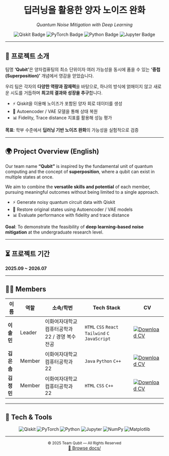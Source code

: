 <div align="center">

  <h1>딥러닝을 활용한 양자 노이즈 완화</h1>
  <p><em>Quantum Noise Mitigation with Deep Learning</em></p>

  <p>
    <img src="https://img.shields.io/badge/Qiskit-6B4C9A?logo=qiskit&logoColor=white" alt="Qiskit Badge"/>
    <img src="https://img.shields.io/badge/PyTorch-EE4C2C?logo=pytorch&logoColor=white" alt="PyTorch Badge"/>
    <img src="https://img.shields.io/badge/Python-3776AB?logo=python&logoColor=white" alt="Python Badge"/>
    <img src="https://img.shields.io/badge/Jupyter-F37626?logo=jupyter&logoColor=white" alt="Jupyter Badge"/>
  </p>

</div>

<hr/>

<h2>📌 프로젝트 소개</h2>
<p>
팀명 <b>‘Qubit’</b>은 양자컴퓨팅의 최소 단위이자 여러 가능성을 동시에 품을 수 있는
<b>‘중첩(Superposition)’</b> 개념에서 영감을 얻었습니다.
</p>
<p>
우리 팀은 각자의 <b>다양한 역량과 잠재력</b>을 바탕으로,
하나의 방식에 얽매이지 않고 새로운 시도를 거듭하며 <b>최고의 결과와 성장을 추구</b>합니다.
</p>

<ul>
  <li>⚡ Qiskit을 이용해 노이즈가 포함된 양자 회로 데이터를 생성</li>
  <li>🧩 Autoencoder / VAE 모델을 통해 상태 복원</li>
  <li>📊 Fidelity, Trace distance 지표를 활용해 성능 평가</li>
</ul>

<p><b>목표</b>: 학부 수준에서 <b>딥러닝 기반 노이즈 완화</b>의 가능성을 실험적으로 검증</p>

<hr/>

<h2>🌍 Project Overview (English)</h2>
<p>
Our team name <b>“Qubit”</b> is inspired by the fundamental unit of quantum computing and the concept of <b>superposition</b>, where a qubit can exist in multiple states at once.
</p>
<p>
We aim to combine the <b>versatile skills and potential</b> of each member, pursuing meaningful outcomes without being limited to a single approach.
</p>

<ul>
  <li>⚡ Generate noisy quantum circuit data with Qiskit</li>
  <li>🧩 Restore original states using Autoencoder / VAE models</li>
  <li>📊 Evaluate performance with fidelity and trace distance</li>
</ul>

<p><b>Goal</b>: To demonstrate the feasibility of <b>deep learning–based noise mitigation</b> at the undergraduate research level.</p>

<hr/>

<h2>⏳ 프로젝트 기간</h2>
<p><b>2025.09 ~ 2026.07</b></p>

<hr/>

<h2>👩‍💻 Members</h2>

<table>
  <thead>
    <tr>
      <th>이름</th>
      <th>역할</th>
      <th>소속/학번</th>
      <th>Tech Stack</th>
      <th>CV</th>
    </tr>
  </thead>
  <tbody>
    <tr>
      <td><b>이솔민</b></td>
      <td>Leader</td>
      <td>이화여자대학교 컴퓨터공학과 22 / 경영 복수전공</td>
      <td><code>HTML</code> <code>CSS</code> <code>React</code> <code>Tailwind</code> <code>C</code> <code>JavaScript</code></td>
      <td>
        <a href="./docs/solmin Lee_cv.pdf">
          <img alt="Download CV" src="https://img.shields.io/badge/CV-Download-blue">
        </a>
      </td>
    </tr>
    <tr>
      <td><b>김은솜</b></td>
      <td>Member</td>
      <td>이화여자대학교 컴퓨터공학과 22</td>
      <td><code>Java</code> <code>Python</code> <code>C++</code></td>
      <td>
        <a href="./docs/eunsom Kim_cv.pdf">
          <img alt="Download CV" src="https://img.shields.io/badge/CV-Download-blue">
        </a>
      </td>
    </tr>
    <tr>
      <td><b>김정민</b></td>
      <td>Member</td>
      <td>이화여자대학교 컴퓨터공학과 22</td>
      <td><code>HTML</code> <code>CSS</code> <code>C++</code></td>
      <td>
        <a href="./docs/jeongmin Kim_cv.pdf">
          <img alt="Download CV" src="https://img.shields.io/badge/CV-Download-blue">
        </a>
      </td>
    </tr>
  </tbody>
</table>

<hr/>

<h2>🧰 Tech &amp; Tools</h2>

<p align="center">
  <img src="https://img.shields.io/badge/Qiskit-6B4C9A?logo=qiskit&logoColor=white" alt="Qiskit"/>
  <img src="https://img.shields.io/badge/PyTorch-EE4C2C?logo=pytorch&logoColor=white" alt="PyTorch"/>
  <img src="https://img.shields.io/badge/Python-3776AB?logo=python&logoColor=white" alt="Python"/>
  <img src="https://img.shields.io/badge/Jupyter-F37626?logo=jupyter&logoColor=white" alt="Jupyter"/>
  <img src="https://img.shields.io/badge/NumPy-013243?logo=numpy&logoColor=white" alt="NumPy"/>
  <img src="https://img.shields.io/badge/Matplotlib-11557c?logo=matplotlib&logoColor=white" alt="Matplotlib"/>
</p>

<hr/>

<p align="center">
  <sub>© 2025 Team Qubit — All Rights Reserved</sub><br/>
  <a href="./docs/">📁 Browse docs/</a>
</p>

